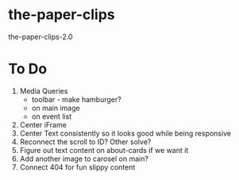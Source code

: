 # the-paper-clips

the-paper-clips-2.0

# To Do

1. Media Queries
   - toolbar - make hamburger?
   - on main image
   - on event list
2. Center iFrame
3. Center Text consistently so it looks good while being responsive
4. Reconnect the scroll to ID? Other solve?
5. Figure out text content on about-cards if we want it
6. Add another image to carosel on main?
7. Connect 404 for fun slippy content
